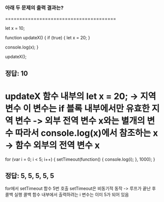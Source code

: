 ### 아래 두 문제의 출력 결과는?
=======================================

let x = 10;

function updateX() {
  if (true) {
    let x = 20;
  }

  console.log(x);
}

updateX();

## 정답: 10
updateX 함수 내부의 let x = 20; -> 지역 변수 
이 변수는 if 블록 내부에서만 유효한 지역 변수 -> 외부 전역 변수 x와는 별개의 변수
따라서 console.log(x)에서 참조하는 x -> 함수 외부의 전역 변수 x
========================================

for (var i = 0; i < 5; i++) {
  setTimeout(function() {
    console.log(i);
  }, 1000);
}

## 정답: 5, 5, 5, 5, 5
for에서 setTimeout 함수 5번 호출
setTimeout은 비동기적 동작 -> 루프가 끝난 후 콜백 실행
콜백 함수 내부에서 출력하려는 i 변수는 이미 5가 되어 있음
